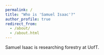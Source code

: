 ```yaml
---
permalink: /
title: "Who is 'Samuel Isaac'?"
author_profile: true
redirect_from: 
  - /about/
  - /about.html
---
```


Samuel Isaac is researching forestry at UofT.